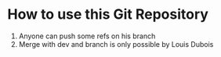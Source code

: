 # How to use this Git Repository
1. Anyone can push some refs on his branch
2. Merge with dev and branch is only possible by Louis Dubois